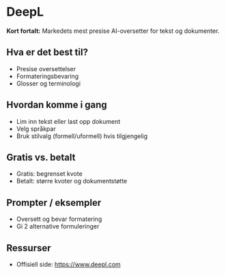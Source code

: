 # DeepL

**Kort fortalt:** Markedets mest presise AI-oversetter for tekst og dokumenter.

## Hva er det best til?
- Presise oversettelser
- Formateringsbevaring
- Glosser og terminologi

## Hvordan komme i gang
- Lim inn tekst eller last opp dokument
- Velg språkpar
- Bruk stilvalg (formell/uformell) hvis tilgjengelig

## Gratis vs. betalt
- Gratis: begrenset kvote
- Betalt: større kvoter og dokumentstøtte

## Prompter / eksempler
- Oversett og bevar formatering
- Gi 2 alternative formuleringer

## Ressurser
- Offisiell side: https://www.deepl.com
